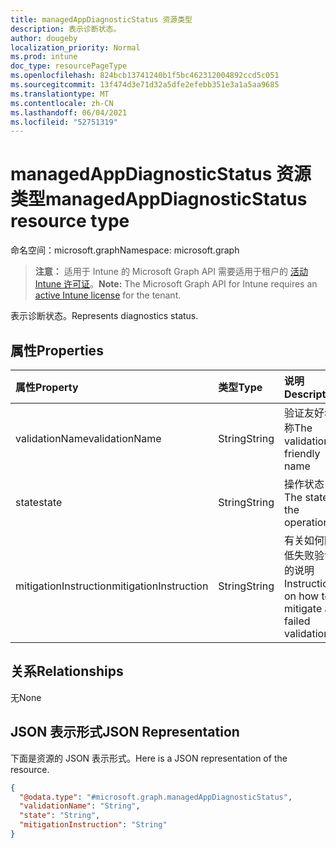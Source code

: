 ```yaml
---
title: managedAppDiagnosticStatus 资源类型
description: 表示诊断状态。
author: dougeby
localization_priority: Normal
ms.prod: intune
doc_type: resourcePageType
ms.openlocfilehash: 824bcb13741240b1f5bc462312004892ccd5c051
ms.sourcegitcommit: 13f474d3e71d32a5dfe2efebb351e3a1a5aa9685
ms.translationtype: MT
ms.contentlocale: zh-CN
ms.lasthandoff: 06/04/2021
ms.locfileid: "52751319"
---
```

# <a name="managedappdiagnosticstatus-resource-type"></a><span data-ttu-id="f10d6-103">managedAppDiagnosticStatus 资源类型</span><span class="sxs-lookup"><span data-stu-id="f10d6-103">managedAppDiagnosticStatus resource type</span></span>

<span data-ttu-id="f10d6-104">命名空间：microsoft.graph</span><span class="sxs-lookup"><span data-stu-id="f10d6-104">Namespace: microsoft.graph</span></span>

> <span data-ttu-id="f10d6-105">**注意：** 适用于 Intune 的 Microsoft Graph API 需要适用于租户的 [活动 Intune 许可证](https://go.microsoft.com/fwlink/?linkid=839381)。</span><span class="sxs-lookup"><span data-stu-id="f10d6-105">**Note:** The Microsoft Graph API for Intune requires an [active Intune license](https://go.microsoft.com/fwlink/?linkid=839381) for the tenant.</span></span>

<span data-ttu-id="f10d6-106">表示诊断状态。</span><span class="sxs-lookup"><span data-stu-id="f10d6-106">Represents diagnostics status.</span></span>

## <a name="properties"></a><span data-ttu-id="f10d6-107">属性</span><span class="sxs-lookup"><span data-stu-id="f10d6-107">Properties</span></span>
|<span data-ttu-id="f10d6-108">属性</span><span class="sxs-lookup"><span data-stu-id="f10d6-108">Property</span></span>|<span data-ttu-id="f10d6-109">类型</span><span class="sxs-lookup"><span data-stu-id="f10d6-109">Type</span></span>|<span data-ttu-id="f10d6-110">说明</span><span class="sxs-lookup"><span data-stu-id="f10d6-110">Description</span></span>|
|:---|:---|:---|
|<span data-ttu-id="f10d6-111">validationName</span><span class="sxs-lookup"><span data-stu-id="f10d6-111">validationName</span></span>|<span data-ttu-id="f10d6-112">String</span><span class="sxs-lookup"><span data-stu-id="f10d6-112">String</span></span>|<span data-ttu-id="f10d6-113">验证友好名称</span><span class="sxs-lookup"><span data-stu-id="f10d6-113">The validation friendly name</span></span>|
|<span data-ttu-id="f10d6-114">state</span><span class="sxs-lookup"><span data-stu-id="f10d6-114">state</span></span>|<span data-ttu-id="f10d6-115">String</span><span class="sxs-lookup"><span data-stu-id="f10d6-115">String</span></span>|<span data-ttu-id="f10d6-116">操作状态</span><span class="sxs-lookup"><span data-stu-id="f10d6-116">The state of the operation</span></span>|
|<span data-ttu-id="f10d6-117">mitigationInstruction</span><span class="sxs-lookup"><span data-stu-id="f10d6-117">mitigationInstruction</span></span>|<span data-ttu-id="f10d6-118">String</span><span class="sxs-lookup"><span data-stu-id="f10d6-118">String</span></span>|<span data-ttu-id="f10d6-119">有关如何降低失败验证的说明</span><span class="sxs-lookup"><span data-stu-id="f10d6-119">Instruction on how to mitigate a failed validation</span></span>|

## <a name="relationships"></a><span data-ttu-id="f10d6-120">关系</span><span class="sxs-lookup"><span data-stu-id="f10d6-120">Relationships</span></span>
<span data-ttu-id="f10d6-121">无</span><span class="sxs-lookup"><span data-stu-id="f10d6-121">None</span></span>

## <a name="json-representation"></a><span data-ttu-id="f10d6-122">JSON 表示形式</span><span class="sxs-lookup"><span data-stu-id="f10d6-122">JSON Representation</span></span>
<span data-ttu-id="f10d6-123">下面是资源的 JSON 表示形式。</span><span class="sxs-lookup"><span data-stu-id="f10d6-123">Here is a JSON representation of the resource.</span></span>
<!-- {
  "blockType": "resource",
  "@odata.type": "microsoft.graph.managedAppDiagnosticStatus"
}
-->
``` json
{
  "@odata.type": "#microsoft.graph.managedAppDiagnosticStatus",
  "validationName": "String",
  "state": "String",
  "mitigationInstruction": "String"
}
```




